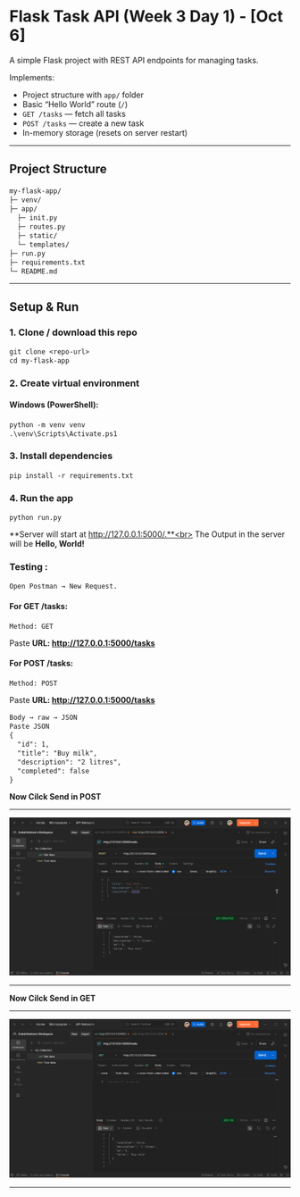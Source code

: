 # Flask Task API (Week 3 Day 1) - [Oct 6]

A simple Flask project with REST API endpoints for managing tasks.

Implements:
- Project structure with `app/` folder
- Basic “Hello World” route (`/`)
- `GET /tasks` — fetch all tasks
- `POST /tasks` — create a new task
- In-memory storage (resets on server restart)

---

## Project Structure

```
my-flask-app/
├─ venv/
├─ app/
  ├─ init.py
  ├─ routes.py
  ├─ static/
  └─ templates/
├─ run.py
├─ requirements.txt
└─ README.md
```

---

## Setup & Run

### 1. Clone / download this repo

```
git clone <repo-url>
cd my-flask-app
```

### 2. Create virtual environment

#### Windows (PowerShell):
```
python -m venv venv
.\venv\Scripts\Activate.ps1
```
### 3. Install dependencies
```
pip install -r requirements.txt
```

### 4. Run the app
```
python run.py
```
**Server will start at http://127.0.0.1:5000/.**<br>
The Output in the server will be **Hello, World!**

### Testing :

```
Open Postman → New Request.
```

#### For GET /tasks:
```
Method: GET
```
Paste **URL: http://127.0.0.1:5000/tasks**

#### For POST /tasks:

```
Method: POST
```
Paste **URL: http://127.0.0.1:5000/tasks**
```
Body → raw → JSON
Paste JSON
{
  "id": 1,
  "title": "Buy milk",
  "description": "2 litres",
  "completed": false
}
```
**Now Cilck Send in POST**

 --- 
![Screenshot1](./Image/img1.PNG)

---

**Now Cilck Send in GET**

---
![Screenshot1](./Image/img2.PNG)

---
